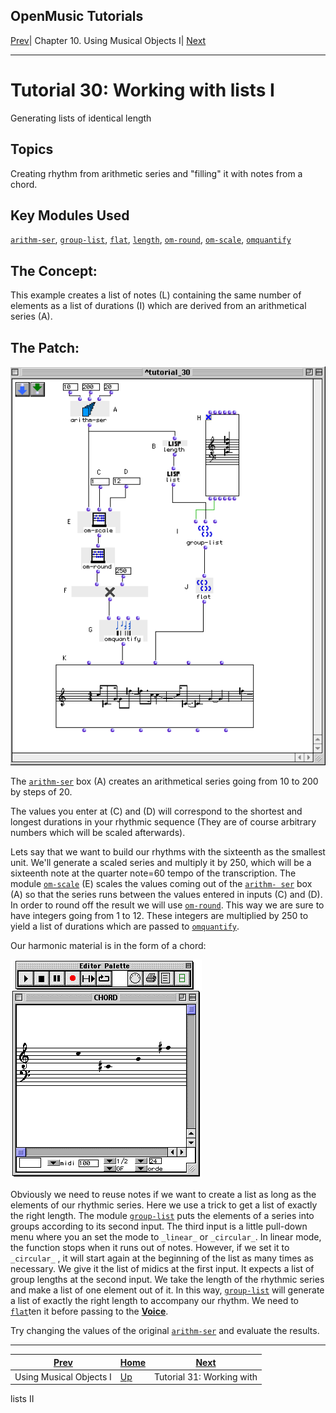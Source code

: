 OpenMusic Tutorials  
---  
[Prev](tut.gen.30-31)| Chapter 10. Using Musical Objects I|
[Next](tut.gen.31)  
  
* * *

# Tutorial 30: Working with lists I

Generating lists of identical length

## Topics

Creating rhythm from arithmetic series and "filling" it with notes from a
chord.

## Key Modules Used

[`arithm-ser`](arithm-ser), [`group-list`](group-list),
[`flat`](flatlisp), [`length`](length), [`om-round`](om-round),
[`om-scale`](om-scale), [`omquantify`](omquantify)

## The Concept:

This example creates a list of notes (L) containing the same number of
elements as a list of durations (I) which are derived from an arithmetical
series (A).

## The Patch:

![](figures/tutorials/general/30a.png)

The [`arithm-ser`](arithm-ser) box (A) creates an arithmetical series
going from 10 to 200 by steps of 20.

The values you enter at (C) and (D) will correspond to the shortest and
longest durations in your rhythmic sequence (They are of course arbitrary
numbers which will be scaled afterwards).

Lets say that we want to build our rhythms with the sixteenth as the smallest
unit. We'll generate a scaled series and multiply it by 250, which will be a
sixteenth note at the quarter note=60 tempo of the transcription. The module
[`om-scale`](om-scale) (E) scales the values coming out of the [`arithm-
ser`](arithm-ser) box (A) so that the series runs between the values
entered in inputs (C) and (D). In order to round off the result we will use
[`om-round`](om-round). This way we are sure to have integers going from
1 to 12. These integers are multiplied by 250 to yield a list of durations
which are passed to [`omquantify`](omquantify).

Our harmonic material is in the form of a chord:

![](figures/tutorials/general/30b.png)

Obviously we need to reuse notes if we want to create a list as long as the
elements of our rhythmic series. Here we use a trick to get a list of exactly
the right length. The module [`group-list`](group-list) puts the elements
of a series into groups according to its second input. The third input is a
little pull-down menu where you an set the mode to `_linear_` or `_circular_`.
In linear mode, the function stops when it runs out of notes. However, if we
set it to `_circular_` , it will start again at the beginning of the list as
many times as necessary. We give it the list of midics at the first input. It
expects a list of group lengths at the second input. We take the length of the
rhythmic series and make a list of one element out of it. In this way,
[`group-list`](group-list) will generate a list of exactly the right
length to accompany our rhythm. We need to [`flat`](flatlisp)ten it
before passing to the [**Voice**](voice).

Try changing the values of the original [`arithm-ser`](arithm-ser) and
evaluate the results.

* * *

[Prev](tut.gen.30-31)| [Home](index)| [Next](tut.gen.31)  
---|---|---  
Using Musical Objects I| [Up](tut.gen.30-31)| Tutorial 31: Working with
lists II

